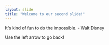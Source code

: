 ```yaml
---
layout: slide
title: "Welcome to our second slide!"
---
```

It's kind of fun to do the impossible. - Walt Disney

Use the left arrow to go back!
